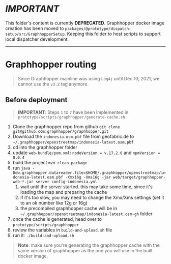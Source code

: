 # ***IMPORTANT***

This folder's content is currently **DEPRECATED**. Graphhopper docker image creation has been moved to `packages/@prototype/dispatch-setup/src/GraphhopperSetup`.
Keeping this folder to host scripts to support local dispatcher development.

---

# Graphhopper routing

> Since Graphhopper mainline was using `Log4j` until Dec 10, 2021, we cannot use the `v3.2` tag anymore.

## Before deployment

> **IMPORTANT**: Steps `1` to `7` have been implemented in `prototype/scripts/graphhopper/generate-cache.sh`

1. Clone the graphhopper repo from github `git clone git@github.com:graphhopper/graphhopper.git`
2. Download the `indonesia.osm.pbf` file from geofabric.de to `~/.graphhopper/openstreetmap/indonesia-latest.osm.pbf`
3. cd into the graphhopper folder
4. update `web-bundle/pom.xml`: `nodeVersion = v.17.2.0` and `npmVersion = 8.0.4`
5. build the project `mvn clean package`
6. run `java -Ddw.graphhopper.datareader.file=$HOME/.graphhopper/openstreetmap/indonesia-latest.osm.pbf -Xmx16g -Xms16g -jar web/target/graphhopper-web-*.jar server config-indonesia.yml`
   1. wait until the server started. this may take some time, since it's loading the map and preparing the cache
   2. if it's too slow, you may need to change the Xmx/Xms settings (set it to an ok number like 12g or 16g)
   3. the precompiled graphhopper cache will be in `~/.graphhopper/openstreetmap/indonesia-latest.osm-gh` folder
7. once the cache is generated, head over to `prototype/scripts/graphhopper`
8. review the variables in `build-and-upload.sh` file
9. run it: `./build-and-upload.sh`

> **Note**: make sure you're generating the graphhopper cache with the same version of graphhopper as the one you will use in the built docker image.